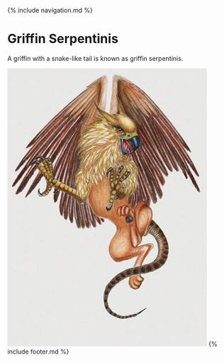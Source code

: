 {% include navigation.md %}

# Griffin Serpentinis

A griffin with a snake-like tail is known as griffin serpentinis.

<img src="./Griffin%20image%205.jpg" alt="A Griffin With a Snake-Like Tail">
{% include footer.md %}
